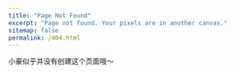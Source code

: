 ```yaml
---
title: "Page Not Found"
excerpt: "Page not found. Your pixels are in another canvas."
sitemap: false
permalink: /404.html
---
```


小豪似乎并没有创建这个页面哦～

<script type="text/javascript">
  var GOOG_FIXURL_LANG = 'en';
  var GOOG_FIXURL_SITE = '{{ site.url }}'
</script>
<script type="text/javascript"
  src="//linkhelp.clients.google.com/tbproxy/lh/wm/fixurl.js">
</script>
